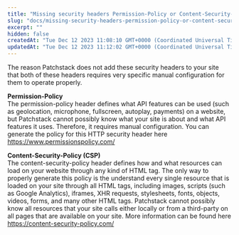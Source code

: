 ```yaml
---
title: "Missing security headers Permission-Policy or Content-Security-Policy (CSP)"
slug: "docs/missing-security-headers-permission-policy-or-content-security-policy-csp"
excerpt: ""
hidden: false
createdAt: "Tue Dec 12 2023 11:08:10 GMT+0000 (Coordinated Universal Time)"
updatedAt: "Tue Dec 12 2023 11:12:02 GMT+0000 (Coordinated Universal Time)"
---
```

The reason Patchstack does not add these security headers to your site that both of these headers requires very specific manual configuration for them to operate properly.

**Permission-Policy**  
The permission-policy header defines what API features can be used (such as geolocation, microphone, fullscreen, autoplay, payments) on a website, but Patchstack cannot possibly know what your site is about and what API features it uses. Therefore, it requires manual configuration. You can generate the policy for this HTTP security header here <https://www.permissionspolicy.com/>

**Content-Security-Policy (CSP)**  
The content-security-policy header defines how and what resources can load on your website through any kind of HTML tag. The only way to properly generate this policy is the understand every single resource that is loaded on your site through all HTML tags, including images, scripts (such as Google Analytics), iframes, XHR requests, stylesheets, fonts, objects, videos, forms, and many other HTML tags. Patchstack cannot possibly know all resources that your site calls either locally or from a third-party on all pages that are available on your site. More information can be found here <https://content-security-policy.com/>
